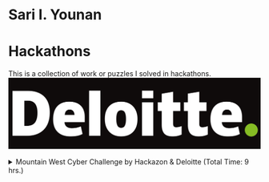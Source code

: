 # Sari I. Younan
# Hackathons
This is a collection of work or puzzles I solved in hackathons.
![alt text](images/Deloitte-Logo.png)
<details><summary>Mountain West Cyber Challenge by Hackazon & Deloitte (Total Time: 9 hrs.)</summary><blockquote>

####
<details><summary>⏳ Solve Times</summary><blockquote>

- [Connected Car](#Connected-Car):<br />~2 hrs.
- [Logic Analysis](#Logic-Analysis):<br />~6.5 hrs.
- [Mayday](#Mayday):<br />~5 mins.
- [Find The Hidden Message](#Find-The-Hidden-Message):<br />~5 mins.
</blockquote></details>

<details><summary>Challenges</summary><blockquote>

# Connected Car
- **Dependencies/Auxiliaries:** [Dashboard Recoding](/Dashboard.mkv), [CANBus log](/CAN.log), and [Solution](/Comp.py)
- **Prompt:** Watch the [Dashboard Recoding](/Dashboard.mkv) and use that to help find the [CANBus log](/CAN.log) code for door opened and door closed events based on the video.

#### [CANBus log](/CAN.log)
- **Description:** CANBus log from a "Tesla."

#### [Dashboard Recording](/Dashboard.mkv)
- **Description:** A video containing a few second recording of a "Tesla" dashboard.

#### [Solution](/Comp.py)
- **Description:** Python code to sort the frequency of code occurrences in the [CANBus log](/CAN.log) in ascending order, as there was only one door opened event and only one door closed event based on the [Dashboard Recording](/Dashboard.mkv).  

# Logic Analysis
- **Dependencies/Auxiliaries:** [Example Code](/example.py), [Challenge](/chall.py), & [Solution](/chall_edited.py)
- **Prompt:** [Challenge](/chall.py) takes user input for a potential flag, generates the flag based on 32 XOR conditions, compares the guess with the generated flag, confirms or denies a match between the two. Find the flag.

#### [Example Code](/example.py)
- **Description:** Example python code containing the library that performs the logic.

#### [Challenge](/chall.py)
- **Description:** Provided source code that takes and stores a user input guess for the flag, generates the flag then confirms or denies if the guess was correct.

#### [Solution](/chall_edited.py)
- **Description:** Personal edit of [Challenge](/chall.py) where after learning what the imported library does and how it works, rewrote the code to become a writer instead of a guesser.

# Mayday
- **Dependencies/Auxiliaries:** [Morse Code Audio File](/Mayday.wav)
- **Prompt:** This is a recorded signal broadcast by a sinking ship. Find the flag in the broadcast.

### [Morse Code Audio File](/Mayday.wav)
- **Description:** Audio file containing the broadcast morse code.

### Solution
- Decoded using online morse code decoder, returned a string of text that was not recognizable language but had a noticeable pattern. Immediately chose to use an online shift cypher decoder to find the flag.

# Find The Hidden Message
- **Dependencies/Auxiliaries:** [Text File](/out.txt)
- **Prompt:** Find the hidden message within the [Text File](/out.txt).

### [Text File](/out.txt) 
- **Description:** Text file containing a paragraph.

### Solution
- First guess was to try extracting the first letter of every word as the paragraph made no grammatical, syntactical, or logical sense. The resulting string revealed the flag by spelling out the numbers and directly providing the letters.

</blockquote></details>
</blockquote></details>